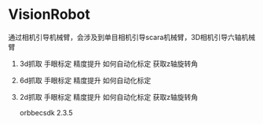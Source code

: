 # VisionRobot
通过相机引导机械臂，会涉及到单目相机引导scara机械臂，3D相机引导六轴机械臂
1. 3d抓取
    手眼标定
    精度提升
    如何自动化标定
    获取z轴旋转角
2. 6d抓取
    手眼标定
    精度提升
    如何自动化标定
3. 2d抓取
    手眼标定
    精度提升
    如何自动化标定
    获取z轴旋转角


    orbbecsdk
    2.3.5
